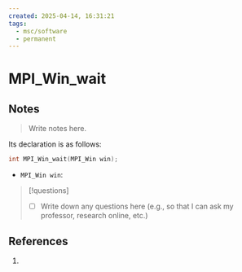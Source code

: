 ```yaml
---
created: 2025-04-14, 16:31:21
tags:
  - msc/software
  - permanent
---
```

# MPI_Win_wait

## Notes

> Write notes here.

Its declaration is as follows:

```c
int MPI_Win_wait(MPI_Win win);
```

- `MPI_Win win`:

> [!questions]
> - [ ] Write down any questions here (e.g., so that I can ask my professor, research online, etc.)

## References

1. 

